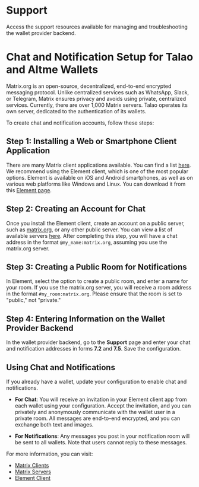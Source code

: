 # Support

Access the support resources available for managing and troubleshooting the wallet provider backend.

# Chat and Notification Setup for Talao and Altme Wallets

Matrix.org is an open-source, decentralized, end-to-end encrypted messaging protocol. Unlike centralized services such as WhatsApp, Slack, or Telegram, Matrix ensures privacy and avoids using private, centralized services. Currently, there are over 1,000 Matrix servers. Talao operates its own server, dedicated to the authentication of its wallets.

To create chat and notification accounts, follow these steps:

## Step 1: Installing a Web or Smartphone Client Application

There are many Matrix client applications available. You can find a list [here](https://matrix.org/ecosystem/clients/). We recommend using the Element client, which is one of the most popular options. Element is available on iOS and Android smartphones, as well as on various web platforms like Windows and Linux. You can download it from this [Element page](https://matrix.org/ecosystem/clients/element/).

## Step 2: Creating an Account for Chat

Once you install the Element client, create an account on a public server, such as [matrix.org](https://matrix.org), or any other public server. You can view a list of available servers [here](https://servers.joinmatrix.org/). After completing this step, you will have a chat address in the format `@my_name:matrix.org`, assuming you use the matrix.org server.

## Step 3: Creating a Public Room for Notifications

In Element, select the option to create a public room, and enter a name for your room. If you use the matrix.org server, you will receive a room address in the format `#my_room:matrix.org`. Please ensure that the room is set to "public," not "private."

## Step 4: Entering Information on the Wallet Provider Backend

In the wallet provider backend, go to the **Support** page and enter your chat and notification addresses in forms **7.2** and **7.5**. Save the configuration.

## Using Chat and Notifications

If you already have a wallet, update your configuration to enable chat and notifications.

- **For Chat**: You will receive an invitation in your Element client app from each wallet using your configuration. Accept the invitation, and you can privately and anonymously communicate with the wallet user in a private room. All messages are end-to-end encrypted, and you can exchange both text and images.
  
- **For Notifications**: Any messages you post in your notification room will be sent to all wallets. Note that users cannot reply to these messages.

For more information, you can visit:
- [Matrix Clients](https://matrix.org/ecosystem/clients/)
- [Matrix Servers](https://servers.joinmatrix.org/)
- [Element Client](https://matrix.org/ecosystem/clients/element/)
